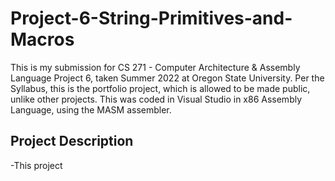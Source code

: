 # Project-6-String-Primitives-and-Macros

This is my submission for CS 271 - Computer Architecture & Assembly Language Project 6, taken Summer 2022 at Oregon State University.  Per the Syllabus, this is the portfolio project, which is allowed to be made public, unlike other projects.  This was coded in Visual Studio in x86 Assembly Language, using the MASM assembler.

<h2> Project Description </h2>

-This project 
